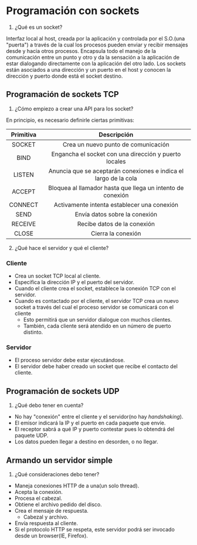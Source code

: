 # Programación con sockets

1. ¿Qué es un socket?

Interfaz local al host, creada por la aplicación y controlada por el S.O.(una "puerta") a través de la cual los procesos pueden enviar y recibir mensajes desde y hacia otros procesos. Encapsula todo el manejo de la comunicación entre un punto y otro y da la sensación a la aplicación de estar dialogando directamente con la aplicación del otro lado. Los sockets están asociados a una dirección y un puerto en el host y conocen la dirección y puerto donde está el socket destino.

## Programación de sockets TCP

1. ¿Cómo empiezo a crear una API para los socket?

En principio, es necesario definirle ciertas primitivas:

|Primitiva|Descripción|
|:---:|:---:|
|SOCKET|Crea un nuevo punto de comunicación|
|BIND|Engancha el socket con una dirección y puerto locales|
|LISTEN|Anuncia que se aceptarán conexiones e indica el largo de la cola|
|ACCEPT|Bloquea al llamador hasta que llega un intento de conexión|
|CONNECT|Activamente intenta establecer una conexión|
|SEND|Envía datos sobre la conexión|
|RECEIVE|Recibe datos de la conexión|
|CLOSE|Cierra la conexión|

2. ¿Qué hace el servidor y qué el cliente?

### Cliente

* Crea un socket TCP local al cliente.
* Especifica la dirección IP y el puerto del servidor.
* Cuando el cliente crea el socket, establece la conexión TCP con el servidor.
* Cuando es contactado por el cliente, el servidor TCP crea un nuevo socket a través del cual el proceso servidor se comunicará con el cliente 
  + Esto permitirá que un servidor dialogue con muchos clientes.
  + También, cada cliente será atendido en un número de puerto distinto.

### Servidor

* El proceso servidor debe estar ejecutándose.
* El servidor debe haber creado un socket que recibe el contacto del cliente.

## Programación de sockets UDP

1. ¿Qué debo tener en cuenta?

* No hay "conexión" entre el cliente y el servidor(no hay *handshaking*).
* El emisor indicará la IP y el puerto en cada paquete que envíe.
* El receptor sabrá a qué IP y puerto contestar pues lo obtendrá del paquete UDP.
* Los datos pueden llegar a destino en desorden, o no llegar.

## Armando un servidor simple

1. ¿Qué consideraciones debo tener?

* Maneja conexiones HTTP de a una(un solo thread).
* Acepta la conexión.
* Procesa el cabezal.
* Obtiene el archivo pedido del disco.
* Crea el mensaje de respuesta.
  + Cabezal y archivo.
* Envía respuesta al cliente.
* Si el protocolo HTTP se respeta, este servidor podrá ser invocado desde un browser(IE, Firefox).
